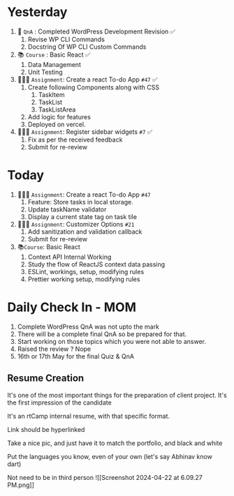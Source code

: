 # Yesterday
1. 📄 `QnA` : Completed WordPress Development Revision ✅
	1. Revise WP CLI Commands
	2. Docstring Of WP CLI Custom Commands
2. 📚 `Course` : Basic React ✅
	1. Data Management
	2. Unit Testing
3. 👨🏻‍💻 `Assignment`: Create a react To-do App `#47` ✅
	1. Create following Components along with CSS
		1. TaskItem
		2. TaskList
		3. TaskListArea
	2. Add logic for features
	3. Deployed on vercel.
4. 👨🏻‍💻 `Assignment`: Register sidebar widgets `#7` ✅
	1. Fix as per the received feedback
	2. Submit for re-review

# Today
1. 👨🏻‍💻 `Assignment`: Create a react To-do App `#47` 
	1. Feature: Store tasks in local storage.
	2. Update taskName validator
	3. Display a current state tag on task tile
2. 👨🏻‍💻 `Assignment`: Customizer Options `#21`
	1. Add sanitization and validation callback
	2. Submit for re-review
3. 📚`Course`: Basic React
	1. Context API Internal Working
	2. Study the flow of ReactJS context data passing
	3. ESLint, workings, setup, modifying rules
	4. Prettier working setup, modifying rules

# Daily Check In - MOM
1. Complete WordPress QnA was not upto the mark
2. There will be a complete final QnA so be prepared for that.
3. Start working on those topics which you were not able to answer.
4. Raised the review ? Nope
5. 16th or 17th May for the final Quiz & QnA

## Resume Creation
It's one of the most important things for the preparation of client project.
It's the first impression of the candidate

It's an rtCamp internal resume, with that specific format.

Link should be hyperlinked

Take a nice pic, and just have it to match the portfolio, and black and white

Put the languages you know, even of your own (let's say Abhinav know dart)

Not need to be in third person
![[Screenshot 2024-04-22 at 6.09.27 PM.png]]